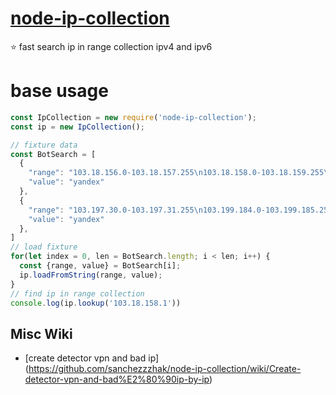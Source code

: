 # [node-ip-collection](https://www.npmjs.com/package/node-ip-collection)
⭐ fast search ip in range collection ipv4 and ipv6

# base usage
```js
const IpCollection = new require('node-ip-collection');
const ip = new IpCollection();

// fixture data
const BotSearch = [
  {
    "range": "103.18.156.0-103.18.157.255\n103.18.158.0-103.18.159.255\n103.197.28.0-103.197.29.255",
    "value": "yandex"
  },
  {
    "range": "103.197.30.0-103.197.31.255\n103.199.184.0-103.199.185.255",
    "value": "yandex"
  },
]
// load fixture
for(let index = 0, len = BotSearch.length; i < len; i++) {
  const {range, value} = BotSearch[i];
  ip.loadFromString(range, value);
}
// find ip in range collection
console.log(ip.lookup('103.18.158.1'))
```


## Misc Wiki
* [create detector vpn and bad ip] (https://github.com/sanchezzzhak/node-ip-collection/wiki/Create-detector-vpn-and-bad%E2%80%90ip-by-ip)
